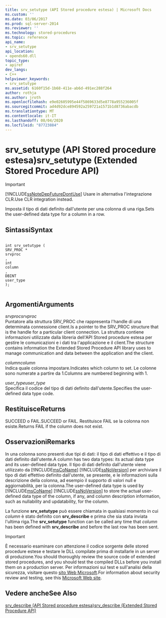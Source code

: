 ```yaml
---
title: srv_setutype (API Stored procedure estesa) | Microsoft Docs
ms.custom: ''
ms.date: 03/06/2017
ms.prod: sql-server-2014
ms.reviewer: ''
ms.technology: stored-procedures
ms.topic: reference
api_name:
- srv_setutype
api_location:
- opends60.dll
topic_type:
- apiref
dev_langs:
- C++
helpviewer_keywords:
- srv_setutype
ms.assetid: 6160f15d-1b68-411e-ab6d-491ec288f264
author: rothja
ms.author: jroth
ms.openlocfilehash: e9e02605995e44f5869633d5e8778a955236005f
ms.sourcegitcommit: ad4d92dce894592a259721a1571b1d8736abacdb
ms.translationtype: MT
ms.contentlocale: it-IT
ms.lasthandoff: 08/04/2020
ms.locfileid: "87723884"
---
```

# <a name="srv_setutype-extended-stored-procedure-api"></a><span data-ttu-id="21d23-102">srv_setutype (API Stored procedure estesa)</span><span class="sxs-lookup"><span data-stu-id="21d23-102">srv_setutype (Extended Stored Procedure API)</span></span>
    
> [!IMPORTANT]  
>  [!INCLUDE[ssNoteDepFutureDontUse](../../includes/ssnotedepfuturedontuse-md.md)] <span data-ttu-id="21d23-103">Usare in alternativa l'integrazione CLR.</span><span class="sxs-lookup"><span data-stu-id="21d23-103">Use CLR integration instead.</span></span>  
  
 <span data-ttu-id="21d23-104">Imposta il tipo di dati definito dall'utente per una colonna di una riga.</span><span class="sxs-lookup"><span data-stu-id="21d23-104">Sets the user-defined data type for a column in a row.</span></span>  
  
## <a name="syntax"></a><span data-ttu-id="21d23-105">Sintassi</span><span class="sxs-lookup"><span data-stu-id="21d23-105">Syntax</span></span>  
  
```  
  
int srv_setutype (  
SRV_PROC *  
srvproc  
,  
int   
column  
,   
DBINT  
user_type   
);  
  
```  
  
## <a name="arguments"></a><span data-ttu-id="21d23-106">Argomenti</span><span class="sxs-lookup"><span data-stu-id="21d23-106">Arguments</span></span>  
 <span data-ttu-id="21d23-107">*srvproc*</span><span class="sxs-lookup"><span data-stu-id="21d23-107">*srvproc*</span></span>  
 <span data-ttu-id="21d23-108">Puntatore alla struttura SRV_PROC che rappresenta l'handle di una determinata connessione client.</span><span class="sxs-lookup"><span data-stu-id="21d23-108">Is a pointer to the SRV_PROC structure that is the handle for a particular client connection.</span></span> <span data-ttu-id="21d23-109">La struttura contiene informazioni utilizzate dalla libreria dell'API Stored procedure estesa per gestire le comunicazioni e i dati tra l'applicazione e il client.</span><span class="sxs-lookup"><span data-stu-id="21d23-109">The structure contains information the Extended Stored Procedure API library uses to manage communication and data between the application and the client.</span></span>  
  
 <span data-ttu-id="21d23-110">*column*</span><span class="sxs-lookup"><span data-stu-id="21d23-110">*column*</span></span>  
 <span data-ttu-id="21d23-111">Indica quale colonna impostare.</span><span class="sxs-lookup"><span data-stu-id="21d23-111">Indicates which column to set.</span></span> <span data-ttu-id="21d23-112">Le colonne sono numerate a partire da 1.</span><span class="sxs-lookup"><span data-stu-id="21d23-112">Columns are numbered beginning with 1.</span></span>  
  
 <span data-ttu-id="21d23-113">*user_type*</span><span class="sxs-lookup"><span data-stu-id="21d23-113">*user_type*</span></span>  
 <span data-ttu-id="21d23-114">Specifica il codice del tipo di dati definito dall'utente.</span><span class="sxs-lookup"><span data-stu-id="21d23-114">Specifies the user-defined data type code.</span></span>  
  
## <a name="returns"></a><span data-ttu-id="21d23-115">Restituisce</span><span class="sxs-lookup"><span data-stu-id="21d23-115">Returns</span></span>  
 <span data-ttu-id="21d23-116">SUCCEED o FAIL.</span><span class="sxs-lookup"><span data-stu-id="21d23-116">SUCCEED or FAIL.</span></span> <span data-ttu-id="21d23-117">Restituisce FAIL se la colonna non esiste.</span><span class="sxs-lookup"><span data-stu-id="21d23-117">Returns FAIL if the column does not exist.</span></span>  
  
## <a name="remarks"></a><span data-ttu-id="21d23-118">Osservazioni</span><span class="sxs-lookup"><span data-stu-id="21d23-118">Remarks</span></span>  
 <span data-ttu-id="21d23-119">In una colonna sono presenti due tipi di dati: il tipo di dati effettivo e il tipo di dati definito dall'utente.</span><span class="sxs-lookup"><span data-stu-id="21d23-119">A column has two data types: its actual data type and its user-defined data type.</span></span> <span data-ttu-id="21d23-120">Il tipo di dati definito dall'utente viene utilizzato da [!INCLUDE[msCoName](../../includes/msconame-md.md)] [!INCLUDE[ssNoVersion](../../includes/ssnoversion-md.md)] per archiviare il tipo di dati effettivo definito dall'utente, se presente, e le informazioni sulla descrizione della colonna, ad esempio il supporto di valori null e aggiornabilità, per la colonna.</span><span class="sxs-lookup"><span data-stu-id="21d23-120">The user-defined data type is used by [!INCLUDE[msCoName](../../includes/msconame-md.md)] [!INCLUDE[ssNoVersion](../../includes/ssnoversion-md.md)] to store the actual user-defined data type of the column, if any, and column description information, such as nullability and updatability, for the column.</span></span>  
  
 <span data-ttu-id="21d23-121">La funzione **srv_setutype** può essere chiamata in qualsiasi momento in cui *column* è stato definito con **srv_describe** e prima che sia stata inviata l'ultima riga.</span><span class="sxs-lookup"><span data-stu-id="21d23-121">The **srv_setutype** function can be called any time that *column* has been defined with **srv_describe** and before the last row has been sent.</span></span>  
  
> [!IMPORTANT]  
>  <span data-ttu-id="21d23-122">È necessario esaminare con attenzione il codice sorgente delle stored procedure estese e testare le DLL compilate prima di installarle in un server di produzione.</span><span class="sxs-lookup"><span data-stu-id="21d23-122">You should thoroughly review the source code of extended stored procedures, and you should test the compiled DLLs before you install them on a production server.</span></span> <span data-ttu-id="21d23-123">Per informazioni sui test e sull'analisi della sicurezza, visitare questo [sito Web Microsoft](https://go.microsoft.com/fwlink/?LinkID=54761&amp;clcid=0x409https://msdn.microsoft.com/security/).</span><span class="sxs-lookup"><span data-stu-id="21d23-123">For information about security review and testing, see this [Microsoft Web site](https://go.microsoft.com/fwlink/?LinkID=54761&amp;clcid=0x409https://msdn.microsoft.com/security/).</span></span>  
  
## <a name="see-also"></a><span data-ttu-id="21d23-124">Vedere anche</span><span class="sxs-lookup"><span data-stu-id="21d23-124">See Also</span></span>  
 [<span data-ttu-id="21d23-125">srv_describe &#40;API Stored procedure estesa&#41;</span><span class="sxs-lookup"><span data-stu-id="21d23-125">srv_describe &#40;Extended Stored Procedure API&#41;</span></span>](srv-describe-extended-stored-procedure-api.md)  
  
  
